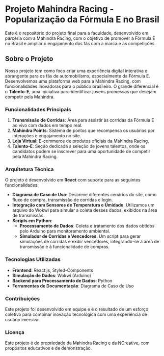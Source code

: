 # Projeto Mahindra Racing - Popularização da Fórmula E no Brasil

Este é o repositório do projeto final para a faculdade, desenvolvido em parceria com a Mahindra Racing, com o objetivo de promover a Fórmula E no Brasil e ampliar o engajamento dos fãs com a marca e as competições.

## Sobre o Projeto

Nosso projeto tem como foco criar uma experiência digital interativa e abrangente para os fãs de automobilismo, especialmente da Fórmula E. Desenvolvemos uma plataforma web para a Mahindra Racing, com funcionalidades inovadoras para o público brasileiro. O grande diferencial é o **Talento-E**, uma iniciativa para identificar jovens promessas que desejam competir pela Mahindra.

### Funcionalidades Principais

1. **Transmissão de Corridas**: Área para assistir às corridas da Fórmula E ao vivo com dados em tempo real.
2. **Mahindra Points**: Sistema de pontos que recompensa os usuários por interações e engajamento no site.
3. **Loja Virtual**: E-commerce de produtos oficiais da Mahindra Racing.
4. **Talento-E**: Seção dedicada à seleção de jovens talentos, onde os candidatos podem se inscrever para uma oportunidade de competir pela Mahindra Racing.

### Arquitetura Técnica

O projeto é desenvolvido em **React** com suporte para as seguintes funcionalidades:

- **Diagrama de Caso de Uso**: Descreve diferentes cenários do site, como fluxo de compra, transmissão de corridas e login.
- **Integração com Sensores de Temperatura e Umidade**: Utilizamos um arquivo do Wokwi para simular a coleta desses dados, exibidos na área de transmissão.
- **Scripts em Python**:
  - **Processamento de Dados**: Coleta e tratamento dos dados obtidos pelo Arduino para monitoramento ambiental.
  - **Simulador de Corridas e Vencedores**: Um script para gerar simulações de corridas e exibir vencedores, integrando-se à área de transmissão e à funcionalidade de compras.

### Tecnologias Utilizadas
- **Frontend**: React.js, Styled-Components
- **Simulação de Dados**: Wokwi (Arduino)
- **Backend para Processamento de Dados**: Python
- **Ferramentas de Documentação**: Diagrama de Caso de Uso
  
### Contribuições
Este projeto foi desenvolvido em equipe e é o resultado de um esforço coletivo para combinar inovação tecnológica com uma experiência de usuário imersiva.

### Licença
Este projeto é de propriedade da Mahindra Racing e da NCreative, com propósitos educativos e de demonstração.
